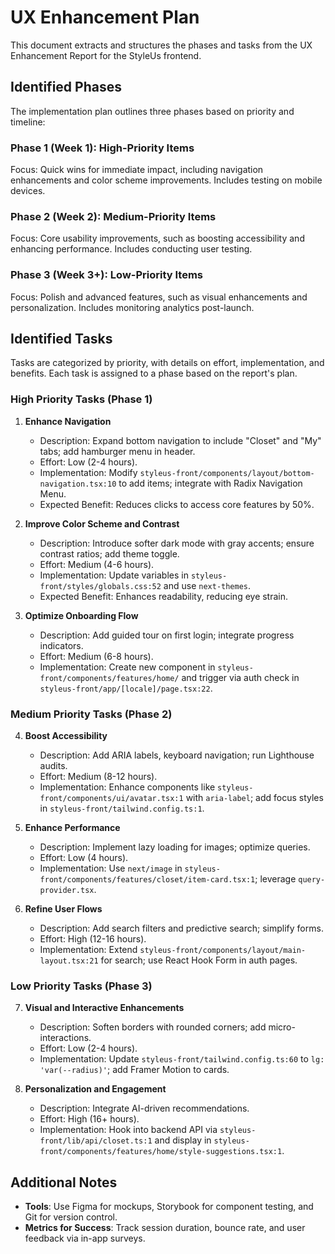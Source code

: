 # UX Enhancement Plan

This document extracts and structures the phases and tasks from the UX Enhancement Report for the StyleUs frontend.

## Identified Phases
The implementation plan outlines three phases based on priority and timeline:

### Phase 1 (Week 1): High-Priority Items
Focus: Quick wins for immediate impact, including navigation enhancements and color scheme improvements. Includes testing on mobile devices.

### Phase 2 (Week 2): Medium-Priority Items
Focus: Core usability improvements, such as boosting accessibility and enhancing performance. Includes conducting user testing.

### Phase 3 (Week 3+): Low-Priority Items
Focus: Polish and advanced features, such as visual enhancements and personalization. Includes monitoring analytics post-launch.

## Identified Tasks
Tasks are categorized by priority, with details on effort, implementation, and benefits. Each task is assigned to a phase based on the report's plan.

### High Priority Tasks (Phase 1)
1. **Enhance Navigation**
   - Description: Expand bottom navigation to include "Closet" and "My" tabs; add hamburger menu in header.
   - Effort: Low (2-4 hours).
   - Implementation: Modify `styleus-front/components/layout/bottom-navigation.tsx:10` to add items; integrate with Radix Navigation Menu.
   - Expected Benefit: Reduces clicks to access core features by 50%.

2. **Improve Color Scheme and Contrast**
   - Description: Introduce softer dark mode with gray accents; ensure contrast ratios; add theme toggle.
   - Effort: Medium (4-6 hours).
   - Implementation: Update variables in `styleus-front/styles/globals.css:52` and use `next-themes`.
   - Expected Benefit: Enhances readability, reducing eye strain.

3. **Optimize Onboarding Flow**
   - Description: Add guided tour on first login; integrate progress indicators.
   - Effort: Medium (6-8 hours).
   - Implementation: Create new component in `styleus-front/components/features/home/` and trigger via auth check in `styleus-front/app/[locale]/page.tsx:22`.

### Medium Priority Tasks (Phase 2)
4. **Boost Accessibility**
   - Description: Add ARIA labels, keyboard navigation; run Lighthouse audits.
   - Effort: Medium (8-12 hours).
   - Implementation: Enhance components like `styleus-front/components/ui/avatar.tsx:1` with `aria-label`; add focus styles in `styleus-front/tailwind.config.ts:1`.

5. **Enhance Performance**
   - Description: Implement lazy loading for images; optimize queries.
   - Effort: Low (4 hours).
   - Implementation: Use `next/image` in `styleus-front/components/features/closet/item-card.tsx:1`; leverage `query-provider.tsx`.

6. **Refine User Flows**
   - Description: Add search filters and predictive search; simplify forms.
   - Effort: High (12-16 hours).
   - Implementation: Extend `styleus-front/components/layout/main-layout.tsx:21` for search; use React Hook Form in auth pages.

### Low Priority Tasks (Phase 3)
7. **Visual and Interactive Enhancements**
   - Description: Soften borders with rounded corners; add micro-interactions.
   - Effort: Low (2-4 hours).
   - Implementation: Update `styleus-front/tailwind.config.ts:60` to `lg: 'var(--radius)'`; add Framer Motion to cards.

8. **Personalization and Engagement**
   - Description: Integrate AI-driven recommendations.
   - Effort: High (16+ hours).
   - Implementation: Hook into backend API via `styleus-front/lib/api/closet.ts:1` and display in `styleus-front/components/features/home/style-suggestions.tsx:1`.

## Additional Notes
- **Tools**: Use Figma for mockups, Storybook for component testing, and Git for version control.
- **Metrics for Success**: Track session duration, bounce rate, and user feedback via in-app surveys.